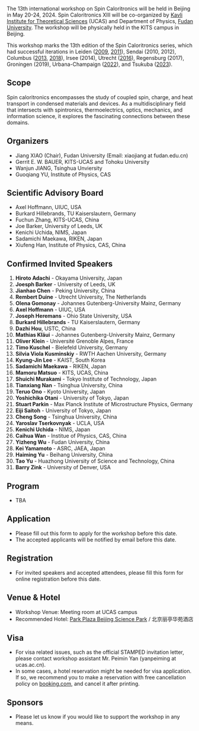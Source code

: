 The 13th international workshop on Spin Caloritronics will be held in Beijing in May 20-24, 2024. Spin Caloritronics XIII will be co-organized by 
[Kavli Institute for Theoretical Sciences](https://kits.ucas.ac.cn/) (UCAS) and 
Department of Physics, [Fudan University](https://www.fudan.edu.cn). 
The workshop will be physically held in the KITS campus in Beijing.

This workshop marks the 13th edition of the Spin Caloritronics series, which had successful iterations in
Leiden ([2009](https://www.lorentzcenter.nl/spin-caloritronics.html), [2011](https://www.lorentzcenter.nl/spin-caloritronics-iii.html)),
Sendai (2010, 2012),
Columbus ([2013](https://cem.osu.edu/event/spin-caloritronics-v/), [2018](https://cem.osu.edu/news/spin-cal-ix/)),
Irsee (2014),
Utrecht ([2016](https://web.science.uu.nl/spincaloritronics7/introduction.htm)),
Regensburg (2017),
Groningen (2019),
Urbana-Champaign ([2022](https://cem.osu.edu/2022-workshop-spin-caloritronics-xi/)),
and Tsukuba ([2023](http://magmatelab.imr.tohoku.ac.jp/SpinCalori12-main.html)).

## Scope

Spin caloritronics encompasses the study of coupled spin, charge, and heat transport in condensed materials and devices. As a multidisciplinary field that intersects with spintronics, thermoelectrics, optics, mechanics, and information science, it explores the fascinating connections between these domains.

## Organizers

- Jiang XIAO (Chair), Fudan University (Email: xiaojiang at fudan.edu.cn)
- Gerrit E. W. BAUER, KITS-UCAS and Tohoku University
- Wanjun JIANG, Tsinghua Unviersity
- Guoqiang YU, Institute of Physics, CAS

## Scientific Advisory Board

- Axel Hoffmann, UIUC, USA
- Burkard Hillebrands, TU Kaiserslautern, Germany
- Fuchun Zhang, KITS-UCAS, China
- Joe Barker, University of Leeds, UK
- Kenichi Uchida, NIMS, Japan
- Sadamichi Maekawa, RIKEN, Japan
- Xiufeng Han, Institute of Physics, CAS, China
  
## Confirmed Invited Speakers

1. **Hiroto Adachi** - Okayama University, Japan
1. **Joesph Barker** - University of Leeds, UK
1. **Jianhao Chen** - Peking University, China
1. **Rembert Duine** - Utrecht University, The Netherlands
1. **Olena Gomonay** - Johannes Gutenberg-University Mainz, Germany
1. **Axel Hoffmann** - UIUC, USA
1. **Joseph Heremans** - Ohio State University, USA
1. **Burkard Hillebrands** - TU Kaiserslautern, Germany
1. **Dazhi Hou**, USTC, China
1. **Mathias Kläui** - Johannes Gutenberg-University Mainz, Germany
1. **Oliver Klein** - Université Grenoble Alpes, France
1. **Timo Kuschel** - Bielefeld University, Germany
1. **Silvia Viola Kusminskiy** - RWTH Aachen University, Germany
1. **Kyung-Jin Lee** - KAIST, South Korea
1. **Sadamichi Maekawa** - RIKEN, Japan
1. **Mamoru Matsuo** - KITS, UCAS, China
1. **Shuichi Murakami** - Tokyo Institute of Technology, Japan
1. **Tianxiang Nan** - Tsinghua University, China
1. **Teruo Ono** - Kyoto University, Japan
1. **Yoshichika Otani** - University of Tokyo, Japan
1. **Stuart Parkin** - Max Planck Institute of Microstructure Physics, Germany
1. **Eiji Saitoh** - University of Tokyo, Japan
1. **Cheng Song** - Tsinghua University, China
1. **Yaroslav Tserkovnyak** - UCLA, USA
1. **Kenichi Uchida** - NIMS, Japan
1. **Caihua Wan** - Institue of Physics, CAS, China
1. **Yizheng Wu** - Fudan University, China
1. **Kei Yamamoto** - ASRC, JAEA, Japan
1. **Haiming Yu** - Beihang University, China
1. **Tao Yu** - Huazhong University of Science and Technology, China
1. **Barry Zink** - University of Denver, USA

## Program

- TBA

## Application

- Please fill out this form to apply for the workshop before this date.
- The accepted applicants will be notified by email before this date.

## Registration

- For invited speakers and accepted attendees, please fill this form for online registration before this date.

## Venue & Hotel

- Workshop Venue: Meeting room at UCAS campus
- Recommended Hotel: [Park Plaza Beijing Science Park](https://tinyurl.com/4e8rv3xf) / 北京丽亭华苑酒店

## Visa

- For visa related issues, such as the official STAMPED invitation letter, please contact workshop assistant Mr. Peimin Yan (yanpeiming at ucas.ac.cn).
- In some cases, a hotel reservation might be needed for visa application. If so, we recommend you to make a reservation with free cancellation policy on [booking.com](https://www.booking.com/), and cancel it after printing.

## Sponsors

- Please let us know if you would like to support the workshop in any means. 
